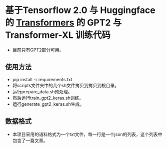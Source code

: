 # 基于Tensorflow 2.0 与 Huggingface 的 [Transformers](https://github.com/huggingface/transformers) 的 GPT2 与 Transformer-XL 训练代码

- 目前只有GPT2部分可用。

## 使用方法

- pip install -r requirements.txt
- 将scripts文件夹中的几个sh文件拷贝到拷贝到根目录。
- 运行prepare_data.sh预处理。
- 然后运行train_gpt2_keras.sh训练。
- 运行generate_gpt2_keras.sh生成。

## 数据格式

- 本项目采用的语料格式为一个txt文件，每一行是一个json的列表，这个列表中包含了一篇文章。
